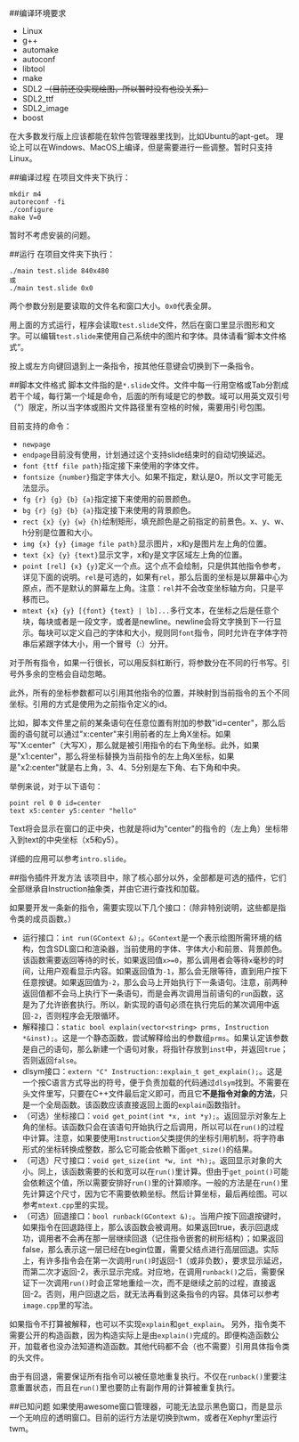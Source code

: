 ##编译环境要求
* Linux
* g++
* automake
* autoconf
* libtool
* make
* SDL2 ~~（目前还没实现绘图，所以暂时没有也没关系）~~
* SDL2_ttf
* SDL2_image
* boost

在大多数发行版上应该都能在软件包管理器里找到，比如Ubuntu的apt-get。
理论上可以在Windows、MacOS上编译，但是需要进行一些调整。暂时只支持Linux。

##编译过程
在项目文件夹下执行：
```
mkdir m4
autoreconf -fi
./configure
make V=0
```
暂时不考虑安装的问题。

##运行
在项目文件夹下执行：
```
./main test.slide 840x480
或
./main test.slide 0x0
```
两个参数分别是要读取的文件名和窗口大小。`0x0`代表全屏。

用上面的方式运行，程序会读取`test.slide`文件，然后在窗口里显示图形和文字。可以编辑`test.slide`来使用自己系统中的图片和字体。具体请看“脚本文件格式”。

按上或左方向键回退到上一条指令，按其他任意键会切换到下一条指令。

##脚本文件格式
脚本文件指的是`*.slide`文件。文件中每一行用空格或Tab分割成若干个域，每行第一个域是命令，后面的所有域是它的参数。域可以用英文双引号（"）限定，所以当字体或图片文件路径里有空格的时候，需要用引号包围。

目前支持的命令：
* `newpage`
* `endpage`目前没有使用，计划通过这个支持slide结束时的自动切换延迟。
* `font {ttf file path}`指定接下来使用的字体文件。
* `fontsize {number}`指定字体大小。如果不指定，默认是0，所以文字可能无法显示。
* `fg {r} {g} {b} {a}`指定接下来使用的前景颜色。
* `bg {r} {g} {b} {a}`指定接下来使用的背景颜色。
* `rect {x} {y} {w} {h}`绘制矩形，填充颜色是之前指定的前景色。x、y、w、h分别是位置和大小。
* `img {x} {y} {image file path}`显示图片，x和y是图片左上角的位置。
* `text {x} {y} {text}`显示文字，x和y是文字区域左上角的位置。
* `point [rel] {x} {y}`定义一个点。这个点不会绘制，只是供其他指令参考，详见下面的说明。`rel`是可选的，如果有`rel`，那么后面的坐标是以屏幕中心为原点，而不是默认的屏幕左上角。注意：`rel`并不会改变坐标轴方向，只是平移而已。
* `mtext {x} {y} [{font} {text} | lb]...`多行文本，在坐标之后是任意个块，每块或者是一段文字，或者是newline。newline会将文字换到下一行显示。每块可以定义自己的字体和大小，规则同`font`指令，同时允许在字体字符串后紧跟字体大小，用一个冒号（:）分开。

对于所有指令，如果一行很长，可以用反斜杠断行，将参数分在不同的行书写。引号外多余的空格会自动忽略。

此外，所有的坐标参数都可以引用其他指令的位置，并映射到当前指令的五个不同坐标。引用的方式是使用为之前指令定义的id。

比如，脚本文件里之前的某条语句在任意位置有附加的参数"id=center"，那么后面的语句就可以通过"x:center"来引用前者的左上角X坐标。如果写"X:center"（大写X），那么就是被引用指令的右下角坐标。此外，如果是"x1:center"，那么将坐标替换为当前指令的左上角X坐标，如果是"x2:center"就是右上角，3、4、5分别是左下角、右下角和中央。

举例来说，对于以下语句：
```
point rel 0 0 id=center
text x5:center y5:center "hello"
```
Text将会显示在窗口的正中央，也就是将id为"center"的指令的（左上角）坐标带入到text的中央坐标（x5和y5）。

详细的应用可以参考`intro.slide`。

##指令插件开发方法
该项目中，除了核心部分以外，全部都是可选的插件，它们全部继承自Instruction抽象类，并由它进行查找和加载。

如果要开发一条新的指令，需要实现以下几个接口：（除非特别说明，这些都是指令类的成员函数。）
* 运行接口：`int run(GContext &);`。`GContext`是一个表示绘图所需环境的结构，包含SDL窗口和渲染器，当前使用的字体、字体大小和前景、背景颜色。该函数需要返回等待的时长，如果返回值`x>=0`，那么调用者会等待`x`毫秒的时间，让用户观看显示内容。如果返回值为`-1`，那么会无限等待，直到用户按下任意按键。如果返回值为`-2`，那么会马上开始执行下一条语句。注意，前两种返回值都不会马上执行下一条语句，而是会再次调用当前语句的`run`函数，这是为了允许嵌套执行。所以，新实现的语句必须在执行完后的某次调用中返回`-2`，否则程序会无限循环。
* 解释接口：`static bool explain(vector<string> prms, Instruction *&inst);`。这是一个静态函数，尝试解释给出的参数组`prms`。如果认定该参数是自己的语句，那么新建一个语句对象，将指针存放到`inst`中，并返回`true`；否则返回`false`。
* dlsym接口：`extern "C" Instruction::explain_t get_explain();`。这是一个按C语言方式导出的符号，便于负责加载的代码通过`dlsym`找到。不需要在头文件里写，只要在C++文件最后定义即可，而且它**不是指令对象的方法**，只是一个全局函数。该函数应该直接返回上面的`explain`函数指针。
* （可选）坐标接口：`void get_point(int *x, int *y);`。返回显示对象左上角的坐标。该函数只会在该语句开始执行之后调用，所以可以在`run()`的过程中计算。注意，如果要使用`Instruction`父类提供的坐标引用机制，将字符串形式的坐标转换成整数，那么它可能会依赖下面`get_size()`的结果。
* （可选）尺寸接口：`void get_size(int *w, int *h);`。返回显示对象的大小。同上，该函数需要的长和宽可以在`run()`里计算。但由于`get_point()`可能会依赖这个值，所以需要安排好`run()`里的计算顺序。一般的方法是在`run()`里先计算这个尺寸，因为它不需要依赖坐标。然后计算坐标，最后再绘图。可以参考`mtext.cpp`里的实现。
* （可选）回退接口：`bool runback(GContext &);`。当用户按下回退按键时，如果指令在回退路径上，那么该函数会被调用。如果返回true，表示回退成功，调用者不会再在那一层继续回退（记住指令嵌套的树形结构）；如果返回false，那么表示这一层已经在begin位置，需要父结点进行高层回退。实际上，有许多指令会在第一次调用`run()`时返回-1（或非负数），要求显示延迟，而第二次才返回-2，表示显示完成。对应地，在调用`runback()`之后，需要保证下一次调用`run()`时会正常地重绘一次，而不是继续之前的过程，直接返回-2。否则，用户回退之后，就无法再看到这条指令的内容。具体可以参考`image.cpp`里的写法。

如果指令不打算被解释，也可以不实现`explain`和`get_explain`。
另外，指令类不需要公开的构造函数，因为构造实际上是由`explain()`完成的。即便构造函数公开，加载者也没办法知道构造函数。其他代码都不会（也不需要）引用具体指令类的头文件。

由于有回退，需要保证所有指令可以被任意地重复执行。不仅在`runback()`里要注意重置状态，而且在`run()`里也要防止有副作用的计算被重复执行。

##已知问题
如果使用awesome窗口管理器，可能无法显示黑色窗口，而是显示一个无响应的透明窗口。目前的运行方法是切换到twm，或者在Xephyr里运行twm。
